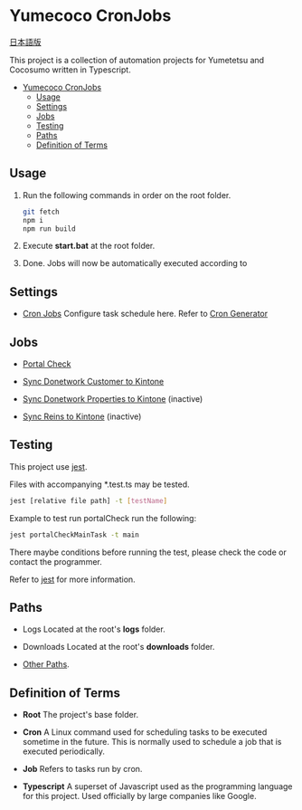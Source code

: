 # Yumecoco CronJobs

[日本語版](README.ja.md)

This project is a collection of automation projects
for Yumetetsu and Cocosumo written in Typescript.

- [Yumecoco CronJobs](#yumecoco-cronjobs)
  - [Usage](#usage)
  - [Settings](#settings)
  - [Jobs](#jobs)
  - [Testing](#testing)
  - [Paths](#paths)
  - [Definition of Terms](#definition-of-terms)


## Usage

1. Run the following commands in order on the root folder.

   ```bash
   git fetch
   npm i
   npm run build
   ```

2. Execute **start.bat** at the root folder.

3. Done. Jobs will now be automatically executed according to


## Settings

- [Cron Jobs](src/main.ts)
Configure task schedule here.
Refer to [Cron Generator](https://crontab.guru/)

## Jobs

- [Portal Check](src/tasks/syncs/portalCheck/readme.md)
- [Sync Donetwork Customer to Kintone](src/tasks/syncs/doNet/syncDoNetCust.ts)
- [Sync Donetwork Properties to Kintone](src/tasks/syncs/doNet/syncDonetProperties.ts)
  (inactive)

- [Sync Reins to Kintone](src/tasks/syncs/reins/syncProperties.ts)
(inactive)



## Testing

This project use [jest](https://jestjs.io/).

Files with accompanying *.test.ts may be tested.

```bash
jest [relative file path] -t [testName]
```

Example to test run portalCheck run the following:

```bash
jest portalCheckMainTask -t main
```

There maybe conditions before running the test,
please check the code or contact the programmer.

Refer to [jest](https://jestjs.io/) for more information.

## Paths

- Logs
   Located at the root's **logs** folder.

- Downloads
   Located at the root's **downloads** folder.

- [Other Paths](./src/utils/paths.ts).

## Definition of Terms

- **Root**
The project's base folder.

- **Cron**
A Linux command used for scheduling tasks to be executed sometime in the future.
This is normally used to schedule a job that is executed periodically.

- **Job**
Refers to tasks run by cron.

- **Typescript**
A superset of Javascript used as the programming language for this project.
Used officially by large companies like Google.
